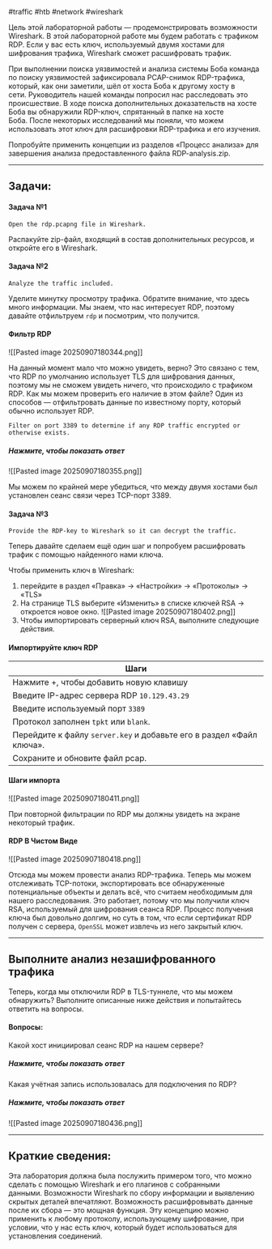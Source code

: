 #traffic #htb #network #wireshark 

Цель этой лабораторной работы — продемонстрировать возможности Wireshark. В этой лабораторной работе мы будем работать с трафиком RDP. Если у вас есть ключ, используемый двумя хостами для шифрования трафика, Wireshark сможет расшифровать трафик.

При выполнении поиска уязвимостей и анализа системы Боба команда по поиску уязвимостей зафиксировала PCAP-снимок RDP-трафика, который, как они заметили, шёл от хоста Боба к другому хосту в сети. Руководитель нашей команды попросил нас расследовать это происшествие. В ходе поиска дополнительных доказательств на хосте Боба вы обнаружили RDP-ключ, спрятанный в папке на хосте Боба. После некоторых исследований мы поняли, что можем использовать этот ключ для расшифровки RDP-трафика и его изучения.

Попробуйте применить концепции из разделов «Процесс анализа» для завершения анализа предоставленного файла RDP-analysis.zip.

---

## Задачи:

#### Задача №1

`Open the rdp.pcapng file in Wireshark.`

Распакуйте zip-файл, входящий в состав дополнительных ресурсов, и откройте его в Wireshark.

#### Задача №2

`Analyze the traffic included.`

Уделите минутку просмотру трафика. Обратите внимание, что здесь много информации. Мы знаем, что нас интересует RDP, поэтому давайте отфильтруем `rdp` и посмотрим, что получится.

#### Фильтр RDP

![[Pasted image 20250907180344.png]]

На данный момент мало что можно увидеть, верно? Это связано с тем, что RDP по умолчанию использует TLS для шифрования данных, поэтому мы не сможем увидеть ничего, что происходило с трафиком RDP. Как мы можем проверить его наличие в этом файле? Один из способов — отфильтровать данные по известному порту, который обычно использует RDP.

`Filter on port 3389 to determine if any RDP traffic encrypted or otherwise exists.`

##### **Нажмите, чтобы показать ответ**

![[Pasted image 20250907180355.png]]

Мы можем по крайней мере убедиться, что между двумя хостами был установлен сеанс связи через TCP-порт 3389.

#### Задача №3

`Provide the RDP-key to Wireshark so it can decrypt the traffic.`

Теперь давайте сделаем ещё один шаг и попробуем расшифровать трафик с помощью найденного нами ключа.

Чтобы применить ключ в Wireshark:

1. перейдите в раздел «Правка» → «Настройки» → «Протоколы» → «TLS»
2. На странице TLS выберите «Изменить» в списке ключей RSA → откроется новое окно. ![[Pasted image 20250907180402.png]]
3. Чтобы импортировать серверный ключ RSA, выполните следующие действия.

#### Импортируйте ключ RDP

|**Шаги**|
|---|
|Нажмите +, чтобы добавить новую клавишу|
|Введите IP-адрес сервера RDP `10.129.43.29`|
|Введите используемый порт `3389`|
|Протокол заполнен `tpkt` или `blank`.|
|Перейдите к файлу `server.key` и добавьте его в раздел «Файл ключа».|
|Сохраните и обновите файл pcap.|

#### Шаги импорта

![[Pasted image 20250907180411.png]]

При повторной фильтрации по RDP мы должны увидеть на экране некоторый трафик.

#### RDP В Чистом Виде

![[Pasted image 20250907180418.png]]

Отсюда мы можем провести анализ RDP-трафика. Теперь мы можем отслеживать TCP-потоки, экспортировать все обнаруженные потенциальные объекты и делать всё, что считаем необходимым для нашего расследования. Это работает, потому что мы получили ключ RSA, используемый для шифрования сеанса RDP. Процесс получения ключа был довольно долгим, но суть в том, что если сертификат RDP получен с сервера, `OpenSSL` может извлечь из него закрытый ключ.

---

## Выполните анализ незашифрованного трафика

Теперь, когда мы отключили RDP в TLS-туннеле, что мы можем обнаружить? Выполните описанные ниже действия и попытайтесь ответить на вопросы.

#### Вопросы:

Какой хост инициировал сеанс RDP на нашем сервере?

##### **Нажмите, чтобы показать ответ**

Какая учётная запись использовалась для подключения по RDP?

##### **Нажмите, чтобы показать ответ**

![[Pasted image 20250907180436.png]]

---

## Краткие сведения:

Эта лаборатория должна была послужить примером того, что можно сделать с помощью Wireshark и его плагинов с собранными данными. Возможности Wireshark по сбору информации и выявлению скрытых деталей впечатляют. Возможность расшифровывать данные после их сбора — это мощная функция. Эту концепцию можно применить к любому протоколу, использующему шифрование, при условии, что у нас есть ключ, который будет использоваться для установления соединений.